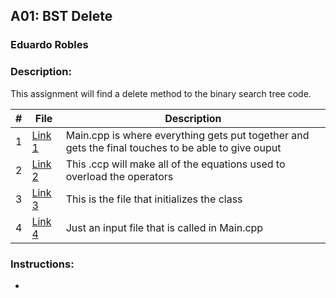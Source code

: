 ## A01: BST Delete
### Eduardo Robles
### Description: 

This assignment will find a delete method to the binary search tree code.

|  #  |  File  |  Description  |
| :---: | ---------------- | -------------------------------------------------- |
|  1  |  [Link 1](Main.cpp)  |  Main.cpp is where everything gets put together and gets the final touches to be able to give ouput  |
|  2  |  [Link 2](fraction.cpp)  |  This .ccp will make all of the equations used to overload the operators  |
|  3  |  [Link 3](fraction.h)  |  This is the file that initializes the class  |
|  4  |  [Link 4](input.dat)  |  Just an input file that is called in Main.cpp  |

### Instructions:

- 

